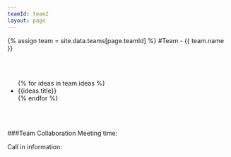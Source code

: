 ```yaml
---
teamId: team2
layout: page
---
```


{% assign team = site.data.teams[page.teamId] %}
#Team - {{ team.name }}

<br/><br/>
<ul>
{% for ideas in team.ideas %}
	<li>{{ideas.title}}</li>
{% endfor %}
</ul>
<br/><br/>

###Team Collaboration
Meeting time:

Call in information:
